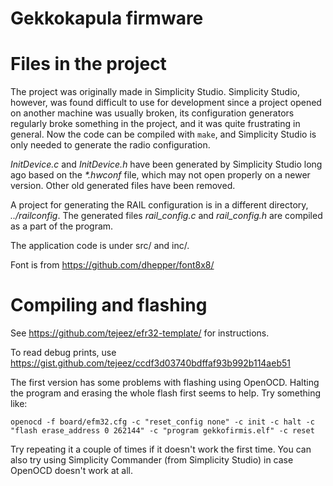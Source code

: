 # Gekkokapula firmware

# Files in the project
The project was originally made in Simplicity Studio.
Simplicity Studio, however, was found difficult to use for development
since a project opened on another machine was usually broken, its
configuration generators regularly broke something in the project,
and it was quite frustrating in general. Now the code can be compiled
with `make`, and Simplicity Studio is only needed to generate the
radio configuration.

*InitDevice.c* and *InitDevice.h* have been generated by
Simplicity Studio long ago based on the *\*.hwconf* file, which may
not open properly on a newer version. Other old generated files
have been removed.

A project for generating the RAIL configuration is in a different
directory, *../railconfig*. The generated files *rail_config.c*
and *rail_config.h* are compiled as a part of the program.

The application code is under src/ and inc/.

Font is from https://github.com/dhepper/font8x8/

# Compiling and flashing
See https://github.com/tejeez/efr32-template/ for instructions.

To read debug prints, use
https://gist.github.com/tejeez/ccdf3d03740bdffaf93b992b114aeb51

The first version has some problems with flashing using OpenOCD.
Halting the program and erasing the whole flash first seems to help.
Try something like:

    openocd -f board/efm32.cfg -c "reset_config none" -c init -c halt -c "flash erase_address 0 262144" -c "program gekkofirmis.elf" -c reset

Try repeating it a couple of times if it doesn't work the first time.
You can also try using Simplicity Commander (from Simplicity Studio)
in case OpenOCD doesn't work at all.
